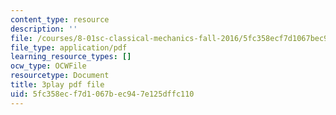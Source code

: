```yaml
---
content_type: resource
description: ''
file: /courses/8-01sc-classical-mechanics-fall-2016/5fc358ecf7d1067bec947e125dffc110_O_M8asN10oQ.pdf
file_type: application/pdf
learning_resource_types: []
ocw_type: OCWFile
resourcetype: Document
title: 3play pdf file
uid: 5fc358ec-f7d1-067b-ec94-7e125dffc110
---
```

